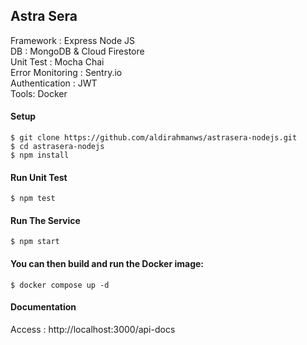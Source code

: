 ## Astra Sera

Framework : Express Node JS<br>
DB : MongoDB & Cloud Firestore<br>
Unit Test : Mocha Chai<br>
Error Monitoring : Sentry.io<br>
Authentication : JWT<br>
Tools: Docker

#### Setup
```
$ git clone https://github.com/aldirahmanws/astrasera-nodejs.git
$ cd astrasera-nodejs
$ npm install
```

#### Run Unit Test
```
$ npm test
```

#### Run The Service
```
$ npm start
```

#### You can then build and run the Docker image:
```
$ docker compose up -d
```

#### Documentation
Access : http://localhost:3000/api-docs